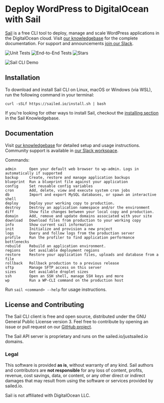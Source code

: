# Deploy WordPress to DigitalOcean with Sail

[Sail](https://sailed.io) is a free CLI tool to deploy, manage and scale WordPress applications
in the DigitalOcean cloud. Visit [our knowledgebase](https://sailed.io/kb/) for the complete
documentation. For support and announcements [join our Slack](https://join.slack.com/t/sailed/shared_invite/zt-vgnf8dfb-oPH1ZY1IwFSg_WyECYh5ow).

![Unit Tests](https://github.com/kovshenin/sail/actions/workflows/unit-tests.yml/badge.svg)
![End-to-End Tests](https://github.com/kovshenin/sail/actions/workflows/end2end-tests.yml/badge.svg)
![Stars](https://img.shields.io/github/stars/kovshenin/sail?style=social)

![Sail CLI Demo](https://user-images.githubusercontent.com/108344/147114001-409080ba-e5c6-4f01-81ff-2bd40c6980a5.png)

## Installation

To download and install Sail CLI on Linux, macOS or Windows (via WSL), run the
following command in your terminal:

```
curl -sSLf https://sailed.io/install.sh | bash
```

If you're looking for other ways to install Sail, checkout the
[installing section](https://sailed.io/kb/install/) in the Sail Knowledgebase.

## Documentation

Visit [our knowledgebase](https://sailed.io/kb/) for detailed setup and usage
instructions. Community support is available in [our Slack workspace](https://join.slack.com/t/sailed/shared_invite/zt-vgnf8dfb-oPH1ZY1IwFSg_WyECYh5ow).

Commands:

	admin      Open your default web browser to wp-admin. Logs in automatically if supported
	backup     Create, restore and manage application backups
	blueprint  Run a blueprint file against your application
	config     Set reusable config variables
	cron       Add, delete, view and execute system cron jobs
	db         Import and export MySQL databases, or spawn an interactive shell
	deploy     Deploy your working copy to production.
	destroy    Destroy an application namespace and/or the environment
	diff       Show file changes between your local copy and production.
	domain     Add, remove and update domains associated with your site
	download   Download files from production to your working copy
	info       Show current sail information
	init       Initialize and provision a new project
	logs       Query and follow logs from the production server
	profile    Run the profiler to find application performance bottlenecks
	rebuild    Rebuild an application environment.
	regions    Get available deployment regions
	restore    Restore your application files, uploads and database from a file
	rollback   Rollback production to a previous release
	sftp       Manage SFTP access on this server
	sizes      Get available droplet sizes
	ssh        Open an SSH shell, manage SSH keys and more
	wp         Run a WP-CLI command on the production host

Run `sail <command> --help` for usage instructions.

## License and Contributing

The Sail CLI client is free and open source, distributed under the GNU General
Public License version 3. Feel free to contribute by opening an issue or pull
request on our [GitHub project](https://github.com/kovshenin/sail).

The Sail API server is proprietary and runs on the sailed.io/justsailed.io domains.

### Legal

This software is provided **as is**, without warranty of any kind. Sail authors and contributors are **not responsible** for any loss of content, profits, revenue, cost savings, data, or content, or any other direct or indirect damages that may result from using the software or services provided by sailed.io.

Sail is not affiliated with DigitalOcean LLC.
